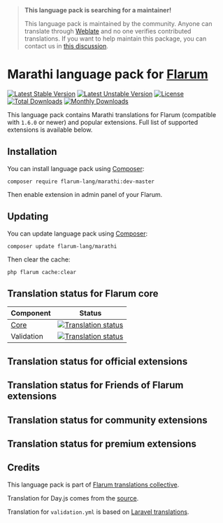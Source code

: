 > **This language pack is searching for a maintainer!**
>
> This language pack is maintained by the community. Anyone can translate through [Weblate](https://weblate.rob006.net/languages/mr/flarum/) and no one verifies contributed translations. If you want to help maintain this package, you can contact us in [this discussion](https://discuss.flarum.org/d/27519-the-flarum-language-project).


# Marathi language pack for [Flarum](https://flarum.org/)

[![Latest Stable Version](https://img.shields.io/packagist/v/flarum-lang/marathi?color=success&label=stable)](https://packagist.org/packages/flarum-lang/marathi) 
[![Latest Unstable Version](https://img.shields.io/packagist/v/flarum-lang/marathi?include_prereleases&label=unstable)](https://packagist.org/packages/flarum-lang/marathi) 
[![License](https://img.shields.io/packagist/l/flarum-lang/marathi)](https://packagist.org/packages/flarum-lang/marathi) 
[![Total Downloads](https://img.shields.io/packagist/dt/flarum-lang/marathi)](https://packagist.org/packages/flarum-lang/marathi/stats) 
[![Monthly Downloads](https://img.shields.io/packagist/dm/flarum-lang/marathi)](https://packagist.org/packages/flarum-lang/marathi/stats) 

This language pack contains Marathi translations for Flarum (compatible with `1.6.0` or newer) and popular extensions. Full list of supported extensions is available below.


## Installation

You can install language pack using [Composer](https://getcomposer.org/):

```console
composer require flarum-lang/marathi:dev-master
```

Then enable extension in admin panel of your Flarum.


## Updating

You can update language pack using [Composer](https://getcomposer.org/):

```console
composer update flarum-lang/marathi
```

Then clear the cache:

```console
php flarum cache:clear
```


## Translation status for Flarum core

| Component | Status |
| --- | --- |
| [Core](https://github.com/flarum/flarum-core) | [![Translation status](https://weblate.rob006.net/widgets/flarum/mr/core/svg-badge.svg)](https://weblate.rob006.net/projects/flarum/core/mr/) |
| Validation | [![Translation status](https://weblate.rob006.net/widgets/flarum/mr/validation/svg-badge.svg)](https://weblate.rob006.net/projects/flarum/validation/mr/) |


## Translation status for official extensions

<!-- flarum-extensions-list-start -->
<!-- flarum-extensions-list-stop -->


## Translation status for Friends of Flarum extensions

<!-- fof-extensions-list-start -->
<!-- fof-extensions-list-stop -->


## Translation status for community extensions

<!-- various-extensions-list-start -->
<!-- various-extensions-list-stop -->


## Translation status for premium extensions

<!-- premium-extensions-list-start -->
<!-- premium-extensions-list-stop -->


## Credits

This language pack is part of [Flarum translations collective](https://github.com/rob006-software/flarum-translations).

Translation for Day.js comes from the [source](https://github.com/iamkun/dayjs/blob/v1.10.4/src/locale/mr.js).

Translation for `validation.yml` is based on [Laravel translations](https://github.com/Laravel-Lang/lang/blob/8.1.3/src/mr/validation.php).
